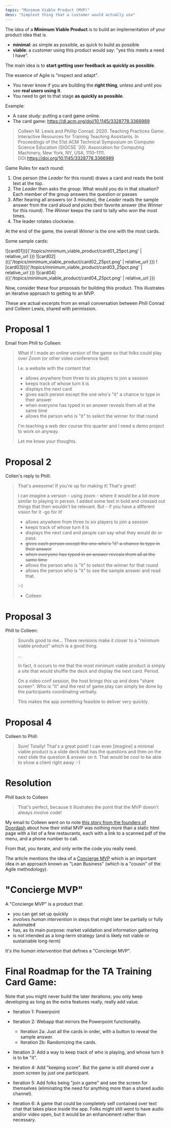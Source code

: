 ```yaml
---
topic: "Minimum Viable Product (MVP)"
desc: "Simplest thing that a customer would actually use"
---
```


The idea of a **Minimum Viable Product** is to build an implementation of your product idea that is
* **minimal**: as simple as possible, as quick to build as possible
* **viable**: a customer using this product would say: "yes this meets a need I have".

The main idea is to **start getting user feedback as quickly as possible**.

The essence of Agile is "inspect and adapt".  
* You never know if you are building the **right thing**, unless and until you see **real users
using it**.
* You need to get to that stage **as quickly as possible**.

Example:

* A case study: putting a card game online.
* The card game: <https://dl.acm.org/doi/10.1145/3328778.3366989>

  
> Colleen M. Lewis and Phillip Conrad. 2020. Teaching Practices Game: Interactive Resources for Training Teaching Assistants. In Proceedings of the 51st ACM Technical Symposium on Computer Science Education (SIGCSE ’20). Association for Computing Machinery, New York, NY, USA, 1110–1111. DOI:https://doi.org/10.1145/3328778.3366989


Game Rules for each round:

1. One person (the *Leader* for this round) draws a card and reads the bold text at the top.
2. The *Leader* then asks the group: What would you do in that situation? <br>
   Each member of the group answers the question or passes
3. After hearing all answers (or 3 minutes), the *Leader* reads the sample answer from the card aloud and picks their favorite answer (the *Winner* for this round). The *Winner* keeps the card to tally who won the most times.
4. The leader rotates clockwise.

At the end of the game, the overall *Winner* is the one with the most cards.

Some sample cards:

![card01]({{'/topics/minimum_viable_product/card01_25pct.png' | relative_url }})
![card02]({{'/topics/minimum_viable_product/card02_25pct.png' | relative_url }})
![card03]({{'/topics/minimum_viable_product/card03_25pct.png' | relative_url }})
![card04]({{'/topics/minimum_viable_product/card04_25pct.png' | relative_url }})

Now, consider these four proposals for building this product.  This illustrates an iterative approach to getting to an MVP.

These are actual excerpts from an email conversation between Phill Conrad and
Colleen Lewis, shared with permission.

# Proposal 1

Email from Phill to Colleen:

> What if I made an online version of the game so that folks could play over Zoom (or other video conference tool)
>
> I.e. a website with the content that
> * allows anywhere from three to six players to join a session
> * keeps track of whose turn it is
> * displays the next card
> * gives each person except the one who's "it" a chance to type in their answer
> * when everyone has typed in an answer reveals them all at the same time
> * allows the person who is "it" to select the winner for that round
>
> I'm teaching a web dev course this quarter and I need a demo project to work on anyway.  
>
> Let me know your thoughts.

# Proposal 2

Collen's reply to Phill:

> That's awesome! If you're up for making it! That's great!
> 
> I can imagine a version - using zoom - where it would be a bit more similar to playing in person. I added some text in bold and crossed out things that then wouldn't be relevant. But - if you have a different vision for it -go for it! 
>
> * allows anywhere from three to six players to join a session 
> * keeps track of whose turn it is
> * displays the next card and people can say what they would do or pass.
> * ~~gives each person except the one who's "it" a chance to type in their answer~~
> * ~~when everyone has typed in an answer reveals them all at the same time~~
> * allows the person who is "it" to select the winner for that round
> * allows the person who is "it" to see the sample answer and read that. 
>
> :-) 
> - Colleen

# Proposal 3

Phill to Colleen:

> Sounds good to me... These revisions make it closer to a "minimum viable product" which is a good thing.   
>
> ...
>
> In fact, it occurs to me that the most minimum viable product is simply a site that would shuffle the deck and display the next card.     Period.
>
> On a video conf session, the host brings this up and does "share screen".   Who is "it" and the rest of game play can simply be done by the participants coordinating verbally.
>
> This makes the app something feasible to deliver very quickly.


# Proposal 4

Colleen to Phill:

> Sure! Totally! That's a great point! I can even [imagine] a minimal viable product is a slide deck that has the questions and then on the next slide the question & answer on it. That would be cool to be able to show a client right away :-) 

# Resolution

Phill back to Colleen

> That's perfect, because it illustrates the point that the MVP doesn't always involve code!

My email to Colleen went on to note [this story from the founders of Doordash](https://www.productdone.com/doordash-concierge-mvp/) about how their initial  MVP was nothing more than a static html page with a list of a few restaurants, each with a link to a scanned pdf of the menu, and a phone number to call.   

From that, you iterate, and only write the code you really need.

The article mentions the idea of a [Concierge MVP](https://www.shortform.com/blog/concierge-mvp/) which is an important idea in an approach known as "Lean Business" (which is a "cousin" of the Agile methodology).   

# "Concierge MVP"

A "Concierge MVP" is a product that:
* you can get set up quickly
* *involves human intervention* in steps that might later be partially or fully automated
* has, as its main purpose: market validation and information gathering
* is not intended as a long-term strategy (and is likely not viable or sustainable long-term)

It's the *human intervention* that defines a "Concierge MVP".

# Final Roadmap for the TA Training Card Game:

Note that you might never build the later iterations; you only keep developing as long as the extra features really, really add value.

* Iteration 1: Powerpoint

* Iteration 2: Webapp that mirrors the Powerpoint functionality.
  * Iteration 2a: Just all the cards in order, with a button to reveal the sample answer.
  * Iteration 2b: Randomizing the cards.

* Iteration 3: Add a way to keep track of who is playing, and whose turn it is to be "it".

* Iteration 4: Add "keeping score".  But the game is still shared over a zoom screen by just one participant.

* Iteration 5: Add folks being "join a game" and see the screen for themselves (eliminating the need for anything more than a shared audio channel).

* Iteration 6: A game that could be completely self contained over text chat that takes place inside the app.   Folks might still *want* to have audio and/or video open, but it would be an enhancement rather than necessary.    


